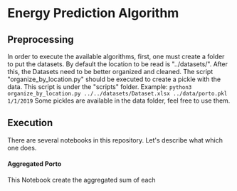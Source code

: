 # Energy Prediction Algorithm
## Preprocessing
In order to execute the available algorithms, first, one must create a folder to put the datasets.
By default the location to be read is "../datasets/".
After this, the Datasets need to be better organized and cleaned. 
The script "organize_by_location.py" should be executed to create a pickle with the data.
This script is under the "scripts" folder.
Example: `python3 organize_by_location.py ../../datasets/Dataset.xlsx ../data/porto.pkl 1/1/2019`
Some pickles are available in the data folder, feel free to use them.

## Execution

There are several notebooks in this repository. Let's describe what which one does.

#### Aggregated Porto
This Notebook create the aggregated sum of each
